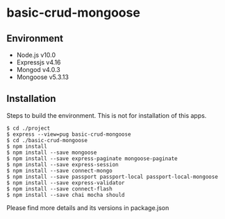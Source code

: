 # basic-crud-mongoose

## Environment
- Node.js v10.0
- Expressjs v4.16
- Mongod v4.0.3
- Mongoose v5.3.13

## Installation
Steps to build the environment. This is not for installation of this apps.
```
$ cd ./project
$ express --view=pug basic-crud-mongoose
$ cd ./basic-crud-mongoose
$ npm install
$ npm install --save mongoose
$ npm install --save express-paginate mongoose-paginate
$ npm install --save express-session
$ npm install --save connect-mongo
$ npm install --save passport passport-local passport-local-mongoose
$ npm install --save express-validator
$ npm install --save connect-flash
$ npm install --save chai mocha should
```
Please find more details and its versions in package.json

